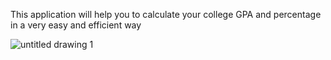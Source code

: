 This application will help you to calculate your college GPA and percentage in a very easy and efficient way



![untitled drawing 1](https://user-images.githubusercontent.com/32305554/44161485-18d9a980-a0db-11e8-9a8a-cef7af957bba.jpg)
